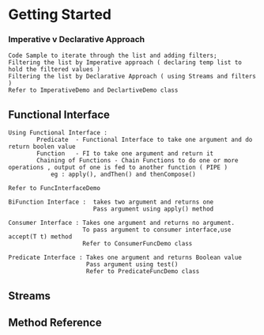 # Getting Started

### Imperative v Declarative Approach

	Code Sample to iterate through the list and adding filters;
	Filtering the list by Imperative approach ( declaring temp list to hold the filtered values )
    Filtering the list by Declarative Approach ( using Streams and filters )
    Refer to ImperativeDemo and DeclartiveDemo class
## Functional Interface

    Using Functional Interface :
            Predicate  - Functional Interface to take one argument and do return boolen value
            Function   - FI to take one argument and return it
            Chaining of Functions - Chain Functions to do one or more operations , output of one is fed to another function ( PIPE )
                eg : apply(), andThen() and thenCompose()
                
    Refer to FuncInterfaceDemo

    BiFunction Interface :  takes two argument and returns one 
                            Pass argument using apply() method

    Consumer Interface : Takes one argument and returns no argument. 
                         To pass argument to consumer interface,use accept(T t) method
                         Refer to ConsumerFuncDemo class
    
    Predicate Interface : Takes one argument and returns Boolean value
                          Pass argument using test()
                          Refer to PredicateFuncDemo class


## Streams 


## Method Reference